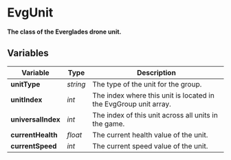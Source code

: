 # EvgUnit
**The class of the Everglades drone unit.**

## Variables
|Variable            |Type               |Description                                                                |
|--------------------|-------------------|---------------------------------------------------------------------------|
|**unitType**        |*string*           |The type of the unit for the group.                                        |
|**unitIndex**       |*int*              |The index where this unit is located in the EvgGroup unit array.           |
|**universalIndex**  |*int*              |The index of this unit across all units in the game.                       |
|**currentHealth**   |*float*            |The current health value of the unit.                                      |
|**currentSpeed**    |*int*              |The current speed value of the unit.                                       |
